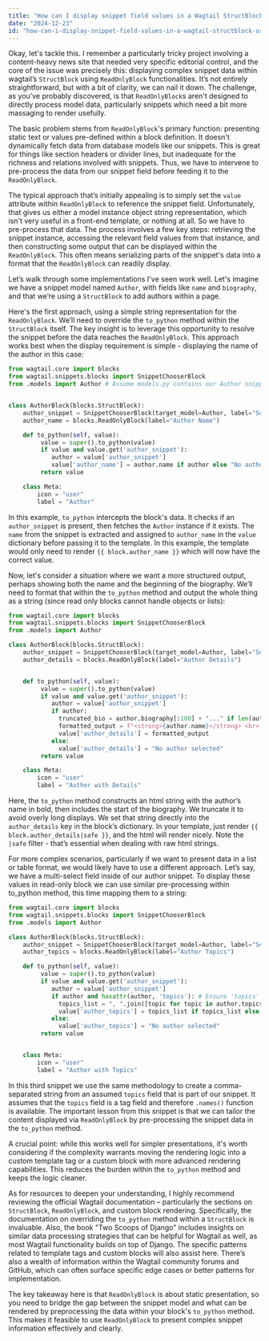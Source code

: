 ```yaml
---
title: "How can I display snippet field values in a Wagtail StructBlock using ReadOnlyBlocks?"
date: "2024-12-23"
id: "how-can-i-display-snippet-field-values-in-a-wagtail-structblock-using-readonlyblocks"
---
```


Okay, let's tackle this. I remember a particularly tricky project involving a content-heavy news site that needed very specific editorial control, and the core of the issue was precisely this: displaying complex snippet data within wagtail’s `StructBlock` using `ReadOnlyBlock` functionalities. It’s not entirely straightforward, but with a bit of clarity, we can nail it down. The challenge, as you’ve probably discovered, is that `ReadOnlyBlock`s aren't designed to directly process model data, particularly snippets which need a bit more massaging to render usefully.

The basic problem stems from `ReadOnlyBlock`'s primary function: presenting static text or values pre-defined within a block definition. It doesn't dynamically fetch data from database models like our snippets. This is great for things like section headers or divider lines, but inadequate for the richness and relations involved with snippets. Thus, we have to intervene to pre-process the data from our snippet field before feeding it to the `ReadOnlyBlock`.

The typical approach that’s initially appealing is to simply set the `value` attribute within `ReadOnlyBlock` to reference the snippet field. Unfortunately, that gives us either a model instance object string representation, which isn't very useful in a front-end template, or nothing at all. So we have to pre-process that data. The process involves a few key steps: retrieving the snippet instance, accessing the relevant field values from that instance, and then constructing some output that can be displayed within the `ReadOnlyBlock`. This often means serializing parts of the snippet's data into a format that the `ReadOnlyBlock` can readily display.

Let’s walk through some implementations I've seen work well. Let's imagine we have a snippet model named `Author`, with fields like `name` and `biography`, and that we’re using a `StructBlock` to add authors within a page.

Here's the first approach, using a simple string representation for the `ReadOnlyBlock`. We’ll need to override the `to_python` method within the `StructBlock` itself. The key insight is to leverage this opportunity to resolve the snippet before the data reaches the `ReadOnlyBlock`. This approach works best when the display requirement is simple - displaying the name of the author in this case:

```python
from wagtail.core import blocks
from wagtail.snippets.blocks import SnippetChooserBlock
from .models import Author # Assume models.py contains our Author snippet


class AuthorBlock(blocks.StructBlock):
    author_snippet = SnippetChooserBlock(target_model=Author, label="Select Author")
    author_name = blocks.ReadOnlyBlock(label="Author Name")

    def to_python(self, value):
         value = super().to_python(value)
         if value and value.get('author_snippet'):
            author = value['author_snippet']
            value['author_name'] = author.name if author else "No author selected"
         return value

    class Meta:
        icon = "user"
        label = "Author"
```

In this example, `to_python` intercepts the block's data. It checks if an `author_snippet` is present, then fetches the `Author` instance if it exists. The `name` from the snippet is extracted and assigned to `author_name` in the `value` dictionary before passing it to the template. In this example, the template would only need to render `{{ block.author_name }}` which will now have the correct value.

Now, let's consider a situation where we want a more structured output, perhaps showing both the name and the beginning of the biography. We’ll need to format that within the `to_python` method and output the whole thing as a string (since read only blocks cannot handle objects or lists):

```python
from wagtail.core import blocks
from wagtail.snippets.blocks import SnippetChooserBlock
from .models import Author

class AuthorBlock(blocks.StructBlock):
    author_snippet = SnippetChooserBlock(target_model=Author, label="Select Author")
    author_details = blocks.ReadOnlyBlock(label="Author Details")


    def to_python(self, value):
         value = super().to_python(value)
         if value and value.get('author_snippet'):
            author = value['author_snippet']
            if author:
              truncated_bio = author.biography[:100] + "..." if len(author.biography) > 100 else author.biography
              formatted_output = f"<strong>{author.name}</strong> <br> {truncated_bio}"
              value['author_details'] = formatted_output
            else:
              value['author_details'] = "No author selected"
         return value

    class Meta:
        icon = "user"
        label = "Author with Details"
```

Here, the `to_python` method constructs an html string with the author’s name in bold, then includes the start of the biography. We truncate it to avoid overly long displays. We set that string directly into the `author_details` key in the block’s dictionary. In your template, just render `{{ block.author_details|safe }}`, and the html will render nicely. Note the `|safe` filter - that’s essential when dealing with raw html strings.

For more complex scenarios, particularly if we want to present data in a list or table format, we would likely have to use a different approach. Let’s say, we have a multi-select field inside of our author snippet. To display these values in read-only block we can use similar pre-processing within to_python method, this time mapping them to a string:

```python
from wagtail.core import blocks
from wagtail.snippets.blocks import SnippetChooserBlock
from .models import Author

class AuthorBlock(blocks.StructBlock):
    author_snippet = SnippetChooserBlock(target_model=Author, label="Select Author")
    author_topics = blocks.ReadOnlyBlock(label="Author Topics")

    def to_python(self, value):
         value = super().to_python(value)
         if value and value.get('author_snippet'):
            author = value['author_snippet']
            if author and hasattr(author, 'topics'): # Ensure 'topics' exists in Author model
              topics_list = ", ".join([topic for topic in author.topics.names()]) # Assumes 'topics' is a tag field
              value['author_topics'] = topics_list if topics_list else "No topics associated with this author"
            else:
              value['author_topics'] = "No author selected"
         return value


    class Meta:
        icon = "user"
        label = "Author with Topics"

```

In this third snippet we use the same methodology to create a comma-separated string from an assumed `topics` field that is part of our snippet. It assumes that the `topics` field is a tag field and therefore `.names()` function is available. The important lesson from this snippet is that we can tailor the content displayed via `ReadOnlyBlock` by pre-processing the snippet data in the `to_python` method.

A crucial point: while this works well for simpler presentations, it's worth considering if the complexity warrants moving the rendering logic into a custom template tag or a custom block with more advanced rendering capabilities. This reduces the burden within the `to_python` method and keeps the logic cleaner.

As for resources to deepen your understanding, I highly recommend reviewing the official Wagtail documentation – particularly the sections on `StructBlock`, `ReadOnlyBlock`, and custom block rendering. Specifically, the documentation on overriding the `to_python` method within a `StructBlock` is invaluable. Also, the book "Two Scoops of Django" includes insights on similar data processing strategies that can be helpful for Wagtail as well, as most Wagtail functionality builds on top of Django. The specific patterns related to template tags and custom blocks will also assist here. There’s also a wealth of information within the Wagtail community forums and GitHub, which can often surface specific edge cases or better patterns for implementation.

The key takeaway here is that `ReadOnlyBlock` is about static presentation, so you need to bridge the gap between the snippet model and what can be rendered by preprocessing the data within your block's `to_python` method. This makes it feasible to use `ReadOnlyBlock` to present complex snippet information effectively and clearly.
